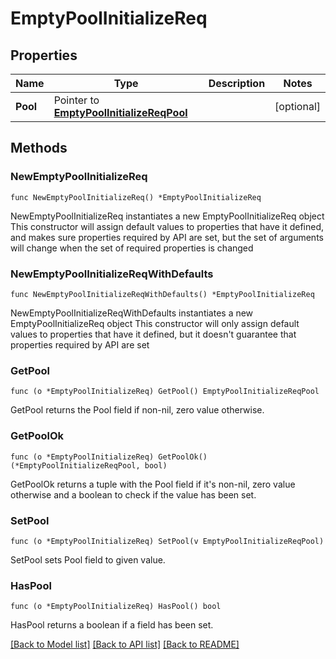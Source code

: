 # EmptyPoolInitializeReq

## Properties

Name | Type | Description | Notes
------------ | ------------- | ------------- | -------------
**Pool** | Pointer to [**EmptyPoolInitializeReqPool**](EmptyPoolInitializeReqPool.md) |  | [optional] 

## Methods

### NewEmptyPoolInitializeReq

`func NewEmptyPoolInitializeReq() *EmptyPoolInitializeReq`

NewEmptyPoolInitializeReq instantiates a new EmptyPoolInitializeReq object
This constructor will assign default values to properties that have it defined,
and makes sure properties required by API are set, but the set of arguments
will change when the set of required properties is changed

### NewEmptyPoolInitializeReqWithDefaults

`func NewEmptyPoolInitializeReqWithDefaults() *EmptyPoolInitializeReq`

NewEmptyPoolInitializeReqWithDefaults instantiates a new EmptyPoolInitializeReq object
This constructor will only assign default values to properties that have it defined,
but it doesn't guarantee that properties required by API are set

### GetPool

`func (o *EmptyPoolInitializeReq) GetPool() EmptyPoolInitializeReqPool`

GetPool returns the Pool field if non-nil, zero value otherwise.

### GetPoolOk

`func (o *EmptyPoolInitializeReq) GetPoolOk() (*EmptyPoolInitializeReqPool, bool)`

GetPoolOk returns a tuple with the Pool field if it's non-nil, zero value otherwise
and a boolean to check if the value has been set.

### SetPool

`func (o *EmptyPoolInitializeReq) SetPool(v EmptyPoolInitializeReqPool)`

SetPool sets Pool field to given value.

### HasPool

`func (o *EmptyPoolInitializeReq) HasPool() bool`

HasPool returns a boolean if a field has been set.


[[Back to Model list]](../README.md#documentation-for-models) [[Back to API list]](../README.md#documentation-for-api-endpoints) [[Back to README]](../README.md)


